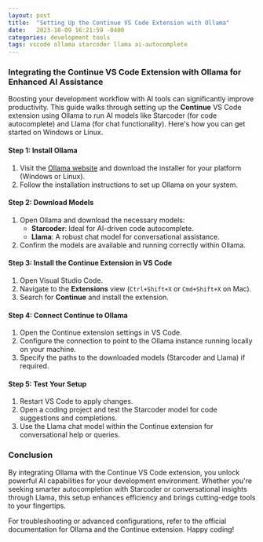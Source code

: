 ```yaml
---
layout: post
title:  "Setting Up the Continue VS Code Extension with Ollama"
date:   2023-10-09 16:21:59 -0400
categories: development tools
tags: vscode ollama starcoder llama ai-autocomplete
---
```


### Integrating the Continue VS Code Extension with Ollama for Enhanced AI Assistance

Boosting your development workflow with AI tools can significantly improve productivity. This guide walks through setting up the **Continue** VS Code extension using Ollama to run AI models like Starcoder (for code autocomplete) and Llama (for chat functionality). Here's how you can get started on Windows or Linux.

#### Step 1: Install Ollama
1. Visit the [Ollama website](https://ollama.ai) and download the installer for your platform (Windows or Linux).
2. Follow the installation instructions to set up Ollama on your system.

#### Step 2: Download Models
1. Open Ollama and download the necessary models:
   - **Starcoder**: Ideal for AI-driven code autocomplete.
   - **Llama**: A robust chat model for conversational assistance.
2. Confirm the models are available and running correctly within Ollama.

#### Step 3: Install the Continue Extension in VS Code
1. Open Visual Studio Code.
2. Navigate to the **Extensions** view (`Ctrl+Shift+X` or `Cmd+Shift+X` on Mac).
3. Search for **Continue** and install the extension.

#### Step 4: Connect Continue to Ollama
1. Open the Continue extension settings in VS Code.
2. Configure the connection to point to the Ollama instance running locally on your machine.
3. Specify the paths to the downloaded models (Starcoder and Llama) if required.

#### Step 5: Test Your Setup
1. Restart VS Code to apply changes.
2. Open a coding project and test the Starcoder model for code suggestions and completions.
3. Use the Llama chat model within the Continue extension for conversational help or queries.

### Conclusion

By integrating Ollama with the Continue VS Code extension, you unlock powerful AI capabilities for your development environment. Whether you're seeking smarter autocompletion with Starcoder or conversational insights through Llama, this setup enhances efficiency and brings cutting-edge tools to your fingertips.

For troubleshooting or advanced configurations, refer to the official documentation for Ollama and the Continue extension. Happy coding!
